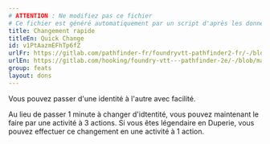 ```yaml
---
# ATTENTION : Ne modifiez pas ce fichier
# Ce fichier est généré automatiquement par un script d'après les données du module Foundry VTT officiel et de sa traduction
title: Changement rapide
titleEn: Quick Change
id: v1PtAazmEFhTp6fZ
urlFr: https://gitlab.com/pathfinder-fr/foundryvtt-pathfinder2-fr/-/blob/master/data/feats/v1PtAazmEFhTp6fZ.htm
urlEn: https://gitlab.com/hooking/foundry-vtt---pathfinder-2e/-/blob/master/packs/data/feats.db/quick-change.json
group: feats
layout: dons
---
```

Vous pouvez passer d'une identité à l'autre avec facilité.

Au lieu de passer 1 minute à changer d'idtentité, vous pouvez maintenant le faire par une activité à 3 actions. Si vous êtes légendaire en Duperie, vous pouvez effectuer ce changement en une activité à 1 action.


